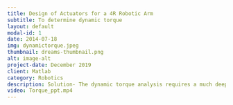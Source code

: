 ```yaml
---
title: Design of Actuators for a 4R Robotic Arm
subtitle: To determine dynamic torque
layout: default
modal-id: 1
date: 2014-07-18
img: dynamictorque.jpeg
thumbnail: dreams-thumbnail.png
alt: image-alt
project-date: December 2019
client: Matlab
category: Robotics
description: Solution- The dynamic torque analysis requires a much deeper understanding of the various robotics concepts such as forward and inverse kinematics, velocities and static forces, trajectory generation,  etc. This makes our desired results to be lot complicated if performed by hand. So, I used the MATLAB’s Robotic System Toolbox(RST) to perform this analysis. Result- The dynamic torques at each joint of the manipulator were determined using the MATLAB’s RST for the desired positions based upon the application. Lorem ipsum dolor sit amet, consectetur adipiscing elit. Donec leo erat, egestas sed mauris sit amet, rutrum dictum metus. Cras placerat libero vel consequat fringilla. Suspendisse id tincidunt velit, et scelerisque enim. Sed massa lacus, mattis quis nulla et, varius ultrices mi. Mauris suscipit leo eu metus laoreet fringilla. Mauris et magna blandit, finibus dui vitae, venenatis leo. Maecenas eget dignissim sapien, eu vehicula velit. Duis lacus mi, viverra lobortis est ac, sollicitudin semper velit. Donec quis sagittis est. Vestibulum euismod imperdiet lectus, in maximus nibh varius ut. Nam gravida magna volutpat, laoreet elit eget, viverra mi. Quisque eget pulvinar ligula, sed viverra dui. Cras vehicula leo sit amet nunc congue, luctus tristique mi feugiat.
video: Torque_ppt.mp4
---
```

